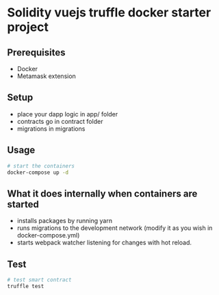 # Solidity vuejs truffle docker starter project


## Prerequisites

* Docker
* Metamask extension

## Setup
* place your dapp logic in app/ folder
* contracts go in contract folder
* migrations in migrations

## Usage


```bash
# start the containers
docker-compose up -d

```


## What it does internally when containers are started

* installs packages by running yarn
* runs migrations to the development network (modify it as you wish in docker-compose.yml)
* starts webpack watcher listening for changes with hot reload.


## Test

```bash
# test smart contract
truffle test
```
